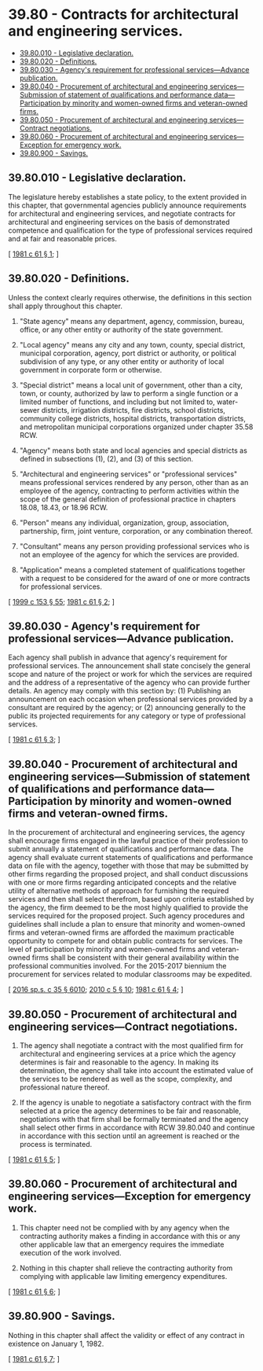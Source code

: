 # 39.80 - Contracts for architectural and engineering services.
* [39.80.010 - Legislative declaration.](#3980010---legislative-declaration)
* [39.80.020 - Definitions.](#3980020---definitions)
* [39.80.030 - Agency's requirement for professional services—Advance publication.](#3980030---agencys-requirement-for-professional-servicesadvance-publication)
* [39.80.040 - Procurement of architectural and engineering services—Submission of statement of qualifications and performance data—Participation by minority and women-owned firms and veteran-owned firms.](#3980040---procurement-of-architectural-and-engineering-servicessubmission-of-statement-of-qualifications-and-performance-dataparticipation-by-minority-and-women-owned-firms-and-veteran-owned-firms)
* [39.80.050 - Procurement of architectural and engineering services—Contract negotiations.](#3980050---procurement-of-architectural-and-engineering-servicescontract-negotiations)
* [39.80.060 - Procurement of architectural and engineering services—Exception for emergency work.](#3980060---procurement-of-architectural-and-engineering-servicesexception-for-emergency-work)
* [39.80.900 - Savings.](#3980900---savings)
## 39.80.010 - Legislative declaration.
The legislature hereby establishes a state policy, to the extent provided in this chapter, that governmental agencies publicly announce requirements for architectural and engineering services, and negotiate contracts for architectural and engineering services on the basis of demonstrated competence and qualification for the type of professional services required and at fair and reasonable prices.

\[ [1981 c 61 § 1](https://leg.wa.gov/CodeReviser/documents/sessionlaw/1981c61.pdf?cite=1981%20c%2061%20§%201); \]

## 39.80.020 - Definitions.
Unless the context clearly requires otherwise, the definitions in this section shall apply throughout this chapter.

1. "State agency" means any department, agency, commission, bureau, office, or any other entity or authority of the state government.

2. "Local agency" means any city and any town, county, special district, municipal corporation, agency, port district or authority, or political subdivision of any type, or any other entity or authority of local government in corporate form or otherwise.

3. "Special district" means a local unit of government, other than a city, town, or county, authorized by law to perform a single function or a limited number of functions, and including but not limited to, water-sewer districts, irrigation districts, fire districts, school districts, community college districts, hospital districts, transportation districts, and metropolitan municipal corporations organized under chapter 35.58 RCW.

4. "Agency" means both state and local agencies and special districts as defined in subsections (1), (2), and (3) of this section.

5. "Architectural and engineering services" or "professional services" means professional services rendered by any person, other than as an employee of the agency, contracting to perform activities within the scope of the general definition of professional practice in chapters 18.08, 18.43, or 18.96 RCW.

6. "Person" means any individual, organization, group, association, partnership, firm, joint venture, corporation, or any combination thereof.

7. "Consultant" means any person providing professional services who is not an employee of the agency for which the services are provided.

8. "Application" means a completed statement of qualifications together with a request to be considered for the award of one or more contracts for professional services.

\[ [1999 c 153 § 55](https://lawfilesext.leg.wa.gov/biennium/1999-00/Pdf/Bills/Session%20Laws/House/1264.SL.pdf?cite=1999%20c%20153%20§%2055); [1981 c 61 § 2](https://leg.wa.gov/CodeReviser/documents/sessionlaw/1981c61.pdf?cite=1981%20c%2061%20§%202); \]

## 39.80.030 - Agency's requirement for professional services—Advance publication.
Each agency shall publish in advance that agency's requirement for professional services. The announcement shall state concisely the general scope and nature of the project or work for which the services are required and the address of a representative of the agency who can provide further details. An agency may comply with this section by: (1) Publishing an announcement on each occasion when professional services provided by a consultant are required by the agency; or (2) announcing generally to the public its projected requirements for any category or type of professional services.

\[ [1981 c 61 § 3](https://leg.wa.gov/CodeReviser/documents/sessionlaw/1981c61.pdf?cite=1981%20c%2061%20§%203); \]

## 39.80.040 - Procurement of architectural and engineering services—Submission of statement of qualifications and performance data—Participation by minority and women-owned firms and veteran-owned firms.
In the procurement of architectural and engineering services, the agency shall encourage firms engaged in the lawful practice of their profession to submit annually a statement of qualifications and performance data. The agency shall evaluate current statements of qualifications and performance data on file with the agency, together with those that may be submitted by other firms regarding the proposed project, and shall conduct discussions with one or more firms regarding anticipated concepts and the relative utility of alternative methods of approach for furnishing the required services and then shall select therefrom, based upon criteria established by the agency, the firm deemed to be the most highly qualified to provide the services required for the proposed project. Such agency procedures and guidelines shall include a plan to ensure that minority and women-owned firms and veteran-owned firms are afforded the maximum practicable opportunity to compete for and obtain public contracts for services. The level of participation by minority and women-owned firms and veteran-owned firms shall be consistent with their general availability within the professional communities involved. For the 2015-2017 biennium the procurement for services related to modular classrooms may be expedited.

\[ [2016 sp.s. c 35 § 6010](https://lawfilesext.leg.wa.gov/biennium/2015-16/Pdf/Bills/Session%20Laws/House/2380-S.SL.pdf?cite=2016%20sp.s.%20c%2035%20§%206010); [2010 c 5 § 10](https://lawfilesext.leg.wa.gov/biennium/2009-10/Pdf/Bills/Session%20Laws/Senate/5041.SL.pdf?cite=2010%20c%205%20§%2010); [1981 c 61 § 4](https://leg.wa.gov/CodeReviser/documents/sessionlaw/1981c61.pdf?cite=1981%20c%2061%20§%204); \]

## 39.80.050 - Procurement of architectural and engineering services—Contract negotiations.
1. The agency shall negotiate a contract with the most qualified firm for architectural and engineering services at a price which the agency determines is fair and reasonable to the agency. In making its determination, the agency shall take into account the estimated value of the services to be rendered as well as the scope, complexity, and professional nature thereof.

2. If the agency is unable to negotiate a satisfactory contract with the firm selected at a price the agency determines to be fair and reasonable, negotiations with that firm shall be formally terminated and the agency shall select other firms in accordance with RCW 39.80.040 and continue in accordance with this section until an agreement is reached or the process is terminated.

\[ [1981 c 61 § 5](https://leg.wa.gov/CodeReviser/documents/sessionlaw/1981c61.pdf?cite=1981%20c%2061%20§%205); \]

## 39.80.060 - Procurement of architectural and engineering services—Exception for emergency work.
1. This chapter need not be complied with by any agency when the contracting authority makes a finding in accordance with this or any other applicable law that an emergency requires the immediate execution of the work involved.

2. Nothing in this chapter shall relieve the contracting authority from complying with applicable law limiting emergency expenditures.

\[ [1981 c 61 § 6](https://leg.wa.gov/CodeReviser/documents/sessionlaw/1981c61.pdf?cite=1981%20c%2061%20§%206); \]

## 39.80.900 - Savings.
Nothing in this chapter shall affect the validity or effect of any contract in existence on January 1, 1982.

\[ [1981 c 61 § 7](https://leg.wa.gov/CodeReviser/documents/sessionlaw/1981c61.pdf?cite=1981%20c%2061%20§%207); \]

